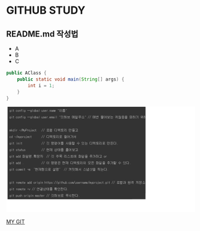 # GITHUB STUDY

## README.md 작성법
- A
- B
- C

```java
public AClass {
    public static void main(String[] args) {
        int i = 1;
    }
}
```

![GIT BASIC](https://github.com/JUWON-KEVIN-LEE/JUWONLEE/blob/master/git%20basic%20.png)

[MY GIT](https://github.com/JUWON-KEVIN-LEE/JUWONLEE)